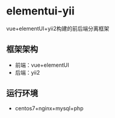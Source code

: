 # elementui-yii
vue+elementUI+yii2构建的前后端分离框架

## 框架架构
- 前端：vue+elementUI
- 后端：yii2

## 运行环境
- centos7+nginx+mysql+php
